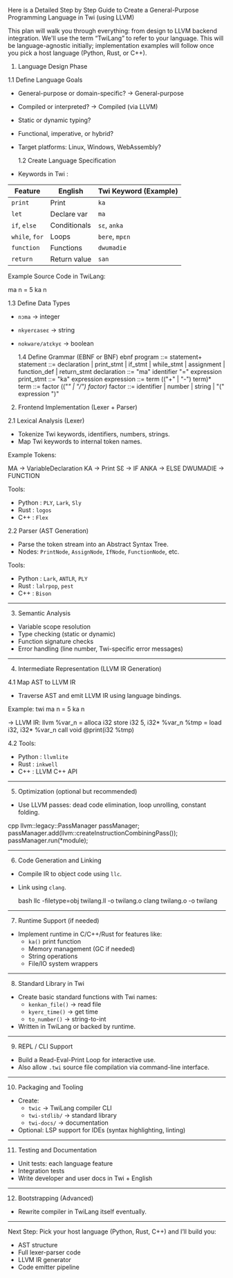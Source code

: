 Here is a Detailed Step by Step Guide to Create a General-Purpose Programming Language in Twi (using LLVM)

This plan will walk you through everything: from design to LLVM backend integration. We'll use the term  “TwiLang”  to refer to your language. This will be language-agnostic initially; implementation examples will follow once you pick a host language (Python, Rust, or C++).

1. Language Design Phase 

1.1 Define Language Goals
- General-purpose or domain-specific? →  General-purpose 
- Compiled or interpreted? →  Compiled (via LLVM) 
- Static or dynamic typing?
- Functional, imperative, or hybrid?
- Target platforms: Linux, Windows, WebAssembly?

   1.2  Create Language Specification 
-  Keywords in Twi :

  | Feature        | English      | Twi Keyword (Example)|
  |----------------|---------------|---------------------|
  | `print`        | Print         | `ka`                |
  | `let`          | Declare var   | `ma`                |
  | `if`, `else`   | Conditionals  | `sɛ`, `anka`        |
  | `while`, `for` | Loops         | `bere`, `mpɛn`      |
  | `function`     | Functions     | `dwumadie`          |
  | `return`       | Return value  | `san`               |

Example Source Code in TwiLang: 
     
  ma n = 5
  ka n
     

1.3  Define Data Types 
- `nɔma` → integer  
- `nkyerɛaseɛ` → string  
- `nokware/atɛkyɛ` → boolean  

   1.4  Define Grammar (EBNF or BNF) 
   ebnf
program     ::= statement+
statement   ::= declaration | print_stmt | if_stmt | while_stmt | assignment | function_def | return_stmt
declaration ::= "ma" identifier "=" expression
print_stmt  ::= "ka" expression
expression  ::= term (("+" | "-") term)*
term        ::= factor (("*" | "/") factor)*
factor      ::= identifier | number | string | "(" expression ")"
   

2. Frontend Implementation (Lexer + Parser) 

2.1  Lexical Analysis (Lexer) 
- Tokenize Twi keywords, identifiers, numbers, strings.
- Map Twi keywords to internal token names.

Example Tokens:
   
MA → VariableDeclaration
KA → Print
SƐ → IF
ANKA → ELSE
DWUMADIE → FUNCTION
   

Tools:
-  Python : `PLY`, `Lark`, `Sly`
-  Rust : `logos`
-  C++ : `Flex`

2.2  Parser (AST Generation) 
- Parse the token stream into an Abstract Syntax Tree.
- Nodes: `PrintNode`, `AssignNode`, `IfNode`, `FunctionNode`, etc.

Tools:
-  Python : `Lark`, `ANTLR`, `PLY`
-  Rust : `lalrpop`, `pest`
-  C++ : `Bison`

---

3. Semantic Analysis 
- Variable scope resolution
- Type checking (static or dynamic)
- Function signature checks
- Error handling (line number, Twi-specific error messages)

---

4. Intermediate Representation (LLVM IR Generation) 

4.1 Map AST to LLVM IR
- Traverse AST and emit LLVM IR using language bindings.

Example:
   twi
ma n = 5
ka n
   
→ LLVM IR:
   llvm
%var_n = alloca i32
store i32 5, i32* %var_n
%tmp = load i32, i32* %var_n
call void @print(i32 %tmp)
   

4.2 Tools:
-  Python : `llvmlite`
-  Rust : `inkwell`
-  C++ : LLVM C++ API

---

5. Optimization (optional but recommended) 
- Use LLVM passes: dead code elimination, loop unrolling, constant folding.

cpp
llvm::legacy::PassManager passManager;
passManager.add(llvm::createInstructionCombiningPass());
passManager.run(*module);
   

---

6. Code Generation and Linking 
- Compile IR to object code using `llc`.
- Link using `clang`.

   bash
llc -filetype=obj twilang.ll -o twilang.o
clang twilang.o -o twilang
   

---

7. Runtime Support (if needed) 
- Implement runtime in C/C++/Rust for features like:
  - `ka()` print function
  - Memory management (GC if needed)
  - String operations
  - File/IO system wrappers

---

8. Standard Library in Twi 
- Create basic standard functions with Twi names:
  - `kenkan_file()` → read file
  - `kyerɛ_time()` → get time
  - `to_number()` → string-to-int
- Written in TwiLang or backed by runtime.

---

9. REPL / CLI Support 
- Build a Read-Eval-Print Loop for interactive use.
- Also allow `.twi` source file compilation via command-line interface.

---

10. Packaging and Tooling 
- Create:
  - `twic` → TwiLang compiler CLI
  - `twi-stdlib/` → standard library
  - `twi-docs/` → documentation
- Optional: LSP support for IDEs (syntax highlighting, linting)

---

11. Testing and Documentation 
- Unit tests: each language feature
- Integration tests
- Write developer and user docs in Twi + English

---

12. Bootstrapping (Advanced) 
- Rewrite compiler in TwiLang itself eventually.

---

Next Step: 
Pick your host language (Python, Rust, C++) and I’ll build you:
- AST structure
- Full lexer-parser code
- LLVM IR generator
- Code emitter pipeline
